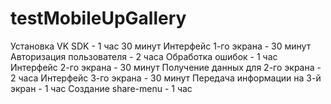 # testMobileUpGallery
Установка VK SDK - 1 час 30 минут
Интерфейс 1-го экрана -  30 минут
Авторизация пользователя -  2 часа
Обработка ошибок - 1 час
Интерфейс 2-го экрана -  30 минут
Получение данных для 2-го экрана -  2 часа
Интерфейс 3-го экрана -  30 минут
Передача информации на 3-й экран - 1 час
Создание share-menu - 1 час
